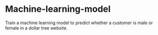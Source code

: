 # Machine-learning-model
Train a machine learning model to predict whether a customer is male or female in a dollar tree website.
